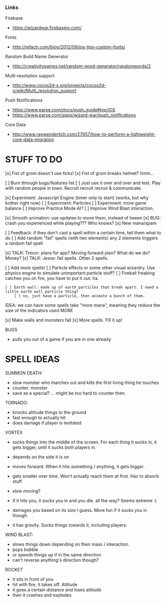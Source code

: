 ### Links

Firebase
* https://wizardwar.firebaseio.com/

Fonts
* http://refactr.com/blog/2012/09/ios-tips-custom-fonts/

Random Build Name Generator
* http://creativitygames.net/random-word-generator/randomwords/2

Multi-resolution support
* http://www.cocos2d-x.org/projects/cocos2d-x/wiki/Multi_resolution_support

Push Notifications
* https://www.parse.com/docs/push_guide#top/iOS
* https://www.parse.com/apps/wizard-war/push_notifications

Core Data
* http://www.raywenderlich.com/27657/how-to-perform-a-lightweight-core-data-migration


STUFF TO DO
===========

[x] Fist of grom doesn't use ticks!
[x] Fist of grom breaks helmet? hmm...

[ ] Burn through bugs/features list
[ ] Just use it over and over and test. Play with random people in town. Recruit recruit recruit & communicate. 

[x] Experiment: Javascript Engine (timer only to start) (works, but why bother right now)
[ ] Experiment: Particles
[ ] Experiment: more game balance
[ ] Improve Practice Mode AI?
[ ] Improve Wind Blast interaction.



[x] Smooth animation: use updates to move them, instead of tween
[x] BUG: crash you experienced while playing??? Who knows?
[x] New mana/spam

[ ] Feedback: if they don't cast a spell within a certain time, tell them what to do
[ ] Add random "fail" spells (with two elements) any 2 elements triggers a random fail spell

[x] TALK: Trevor: plans for app? Moving forward plan? What do we do? Money?
[x] TALK: Jesse: fail spells. Other 2 spells.

[ ] Add more spells!
[ ] Particle effects or some other visual wizardry. Use physics engine to simulate unimportant particle stuff?
    [ ] Fireball freaking catches you on fire, you have to put it out. ha.
    
    [ ] Earth wall: made up of earth particles that break apart. I need a little earth wall particle thing?
        [ ] no, just have a particle, then animate a bunch of them.

IDEA: we can have some spells take "more mana", meaning they reduce the size of the indicators used MORE

[x] Make walls and monsters fall
[x] More spells. Fill it up!

BUGS
- pulls you out of a game if you are in one already






SPELL IDEAS
===========


SUMMON DEATH: 
  - slow monster who marches out and kills the first living thing he touches
  - counter: monster
  - save as a special? ... might be too hard to counter then. 

TORNADO: 
  - knocks altitude things to the ground
  - fast enough to actually hit
  - does damage if player is levitated

VORTEX
  - sucks things into the middle of the screen. For each thing it sucks in, it gets bigger, until it sucks both players in.
  - depends on the side it is on
  - moves forward. When it hits something / anything, it gets bigger. 
  - gets smaller over time. Won't actually reach them at first. Has to absorb stuff
  - slow moving?

  - if it hits you, it sucks you in and you die. all the way? Seems extreme :) 
  - damages you based on its size I guess. More fun if it sucks you in though. 
  - it has gravity. Sucks things towards it, including players. 

WIND BLAST:
  - slows things down depending on their mass / interaction.
  - pops bubble
  - or speeds things up if in the same direction
  - can't reverse anything's direction though?

ROCKET
  - it sits in front of you
  - hit with fire, it takes off. Altitude
  - it goes a certain distance and loses altitude
  - then it crashes and explodes
